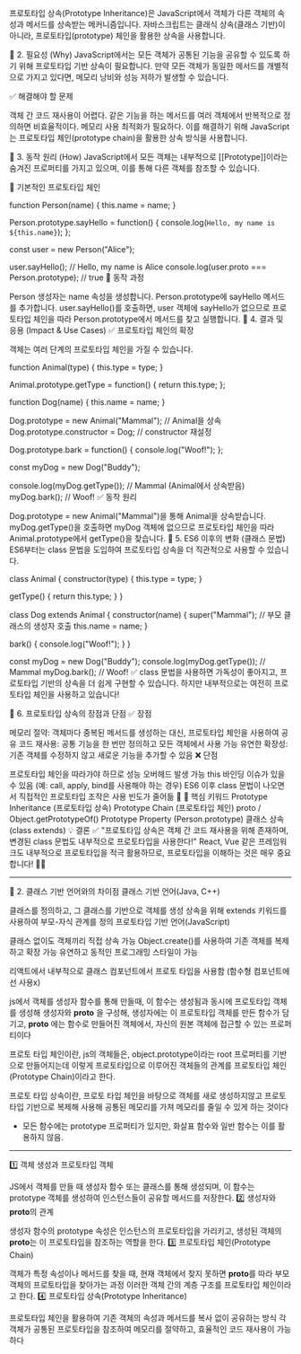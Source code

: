 프로토타입 상속(Prototype Inheritance)은 JavaScript에서 객체가 다른 객체의 속성과 메서드를 상속받는 메커니즘입니다.
자바스크립트는 클래식 상속(클래스 기반)이 아니라, 프로토타입(prototype) 체인을 활용한 상속을 사용합니다.

📌 2. 필요성 (Why)
JavaScript에서는 모든 객체가 공통된 기능을 공유할 수 있도록 하기 위해 프로토타입 기반 상속이 필요합니다.
만약 모든 객체가 동일한 메서드를 개별적으로 가지고 있다면, 메모리 낭비와 성능 저하가 발생할 수 있습니다.

✅ 해결해야 할 문제

객체 간 코드 재사용이 어렵다.
같은 기능을 하는 메서드를 여러 객체에서 반복적으로 정의하면 비효율적이다.
메모리 사용 최적화가 필요하다.
이를 해결하기 위해 JavaScript는 프로토타입 체인(prototype chain)을 활용한 상속 방식을 사용합니다.

📌 3. 동작 원리 (How)
JavaScript에서 모든 객체는 내부적으로 [[Prototype]]이라는 숨겨진 프로퍼티를 가지고 있으며, 이를 통해 다른 객체를 참조할 수 있습니다.

🔹 기본적인 프로토타입 체인

function Person(name) {
this.name = name;
}

Person.prototype.sayHello = function() {
console.log(`Hello, my name is ${this.name}`);
};

const user = new Person("Alice");

user.sayHello(); // Hello, my name is Alice
console.log(user.proto === Person.prototype); // true
📌 동작 과정

Person 생성자는 name 속성을 생성합니다.
Person.prototype에 sayHello 메서드를 추가합니다.
user.sayHello()를 호출하면, user 객체에 sayHello가 없으므로 프로토타입 체인을 따라 Person.prototype에서 메서드를 찾고 실행합니다.
📌 4. 결과 및 응용 (Impact & Use Cases)
✅ 프로토타입 체인의 확장

객체는 여러 단계의 프로토타입 체인을 가질 수 있습니다.

function Animal(type) {
this.type = type;
}

Animal.prototype.getType = function() {
return this.type;
};

function Dog(name) {
this.name = name;
}

Dog.prototype = new Animal("Mammal"); // Animal을 상속
Dog.prototype.constructor = Dog; // constructor 재설정

Dog.prototype.bark = function() {
console.log("Woof!");
};

const myDog = new Dog("Buddy");

console.log(myDog.getType()); // Mammal (Animal에서 상속받음)
myDog.bark(); // Woof!
✅ 동작 원리

Dog.prototype = new Animal("Mammal")을 통해 Animal을 상속받습니다.
myDog.getType()을 호출하면 myDog 객체에 없으므로 프로토타입 체인을 따라 Animal.prototype에서 getType()을 찾습니다.
📌 5. ES6 이후의 변화 (클래스 문법)
ES6부터는 class 문법을 도입하여 프로토타입 상속을 더 직관적으로 사용할 수 있습니다.

class Animal {
constructor(type) {
this.type = type;
}

getType() {
return this.type;
}
}

class Dog extends Animal {
constructor(name) {
super("Mammal"); // 부모 클래스의 생성자 호출
this.name = name;
}

bark() {
console.log("Woof!");
}
}

const myDog = new Dog("Buddy");
console.log(myDog.getType()); // Mammal
myDog.bark(); // Woof!
✅ class 문법을 사용하면 가독성이 좋아지고, 프로토타입 기반의 상속을 더 쉽게 구현할 수 있습니다.
하지만 내부적으로는 여전히 프로토타입 체인을 사용하고 있습니다!

📌 6. 프로토타입 상속의 장점과 단점
✅ 장점

메모리 절약: 객체마다 중복된 메서드를 생성하는 대신, 프로토타입 체인을 사용하여 공유
코드 재사용: 공통 기능을 한 번만 정의하고 모든 객체에서 사용 가능
유연한 확장성: 기존 객체를 수정하지 않고 새로운 기능을 추가할 수 있음
❌ 단점

프로토타입 체인을 따라가야 하므로 성능 오버헤드 발생 가능
this 바인딩 이슈가 있을 수 있음 (예: call, apply, bind를 사용해야 하는 경우)
ES6 이후 class 문법이 나오면서 직접적인 프로토타입 조작은 사용 빈도가 줄어듦
📌 🔑 핵심 키워드
Prototype Inheritance (프로토타입 상속)
Prototype Chain (프로토타입 체인)
proto / Object.getPrototypeOf()
Prototype Property (Person.prototype)
클래스 상속 (class extends)
💡 결론
✅ "프로토타입 상속은 객체 간 코드 재사용을 위해 존재하며, 변경된 class 문법도 내부적으로 프로토타입을 사용한다!"
React, Vue 같은 프레임워크도 내부적으로 프로토타입을 적극 활용하므로, 프로토타입을 이해하는 것은 매우 중요합니다! 🚀🔥

<hr/>

📌 2. 클래스 기반 언어와의 차이점
클래스 기반 언어(Java, C++)

클래스를 정의하고, 그 클래스를 기반으로 객체를 생성
상속을 위해 extends 키워드를 사용하여 부모-자식 관계를 정의
프로토타입 기반 언어(JavaScript)

클래스 없이도 객체끼리 직접 상속 가능
Object.create()를 사용하여 기존 객체를 복제하고 확장 가능
유연하고 동적인 프로그래밍 스타일이 가능

리액트에서 내부적으로 클래스 컴포넌트에서 프로토 타입을 사용함 (함수형 컴포넌트에선 사용x)

js에서 객체를 생성자 함수를 통해 만들때, 이 함수는 생성됨과 동시에 프로토타입 객체를 생성해
생성자와 **proto** 을 구성해, 생성자에는 이 프로토타입 객체를 만든 함수가 담기고, **proto** 에는 함수로 만들어진 객체에서, 자신의 원본 객체에 접근할 수 있는 프로퍼티이다

프로토 타입 체인이란,
js의 객체들은, object.prototype이라는 root 프로퍼티를 기반으로 만들어지는데 이렇게 프로토타입으로 이루어진 객체들의 관계를 프로토타입 체인(Prototype Chain)이라고 한다.

프로토 타입 상속이란,
프로토 타입 체인을 바탕으로 객체를 새로 생성하지않고 프로토타입 기반으로 복제해 사용해 공통된 메모리를 가져 메모리를 줄일 수 있게 하는 것이다

- 모든 함수에는 prototype 프로퍼티가 있지만, 화살표 함수와 일반 함수는 이를 활용하지 않음.

---

1️⃣ 객체 생성과 프로토타입 객체

JS에서 객체를 만들 때 생성자 함수 또는 클래스를 통해 생성되며,
이 함수는 prototype 객체를 생성하여 인스턴스들이 공유할 메서드를 저장한다.
2️⃣ 생성자와 **proto**의 관계

생성자 함수의 prototype 속성은 인스턴스의 프로토타입을 가리키고,
생성된 객체의 **proto**는 이 프로토타입을 참조하는 역할을 한다.
3️⃣ 프로토타입 체인(Prototype Chain)

객체가 특정 속성이나 메서드를 찾을 때, 현재 객체에서 찾지 못하면 **proto**를 따라 부모 객체의 프로토타입을 찾아가는 과정
이러한 객체 간의 계층 구조를 프로토타입 체인이라고 한다.
4️⃣ 프로토타입 상속(Prototype Inheritance)

프로토타입 체인을 활용하여 기존 객체의 속성과 메서드를 복사 없이 공유하는 방식
각 객체가 공통된 프로토타입을 참조하여 메모리를 절약하고, 효율적인 코드 재사용이 가능하다
